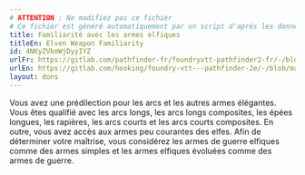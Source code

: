 ```yaml
---
# ATTENTION : Ne modifiez pas ce fichier
# Ce fichier est généré automatiquement par un script d'après les données du module Foundry VTT officiel et de sa traduction
title: Familiarité avec les armes elfiques
titleEn: Elven Weapon Familiarity
id: 4NKyZVkmWjDyyIYZ
urlFr: https://gitlab.com/pathfinder-fr/foundryvtt-pathfinder2-fr/-/blob/master/data/feats/4NKyZVkmWjDyyIYZ.htm
urlEn: https://gitlab.com/hooking/foundry-vtt---pathfinder-2e/-/blob/master/packs/data/feats.db/elven-weapon-familiarity.json
layout: dons
---
```

Vous avez une prédilection pour les arcs et les autres armes élégantes. Vous êtes qualifié avec les arcs longs, les arcs longs composites, les épées longues, les rapières, les arcs courts et les arcs courts composites. En outre, vous avez accès aux armes peu courantes des elfes. Afin de déterminer votre maîtrise, vous considérez les armes de guerre elfiques comme des armes simples et les armes elfiques évoluées comme des armes de guerre.
